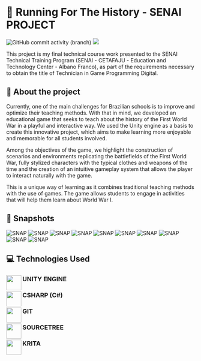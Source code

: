 # 📖 Running For The History - SENAI PROJECT
![GitHub commit activity (branch)](https://img.shields.io/github/commit-activity/m/ayslan-gamedev/Running-For-The-History/main?color=blue&style=flat-square)
<a href="https://github.com/Ayslan-gamedev/Running-For-The-History/blob/main/LICENSE"><img src="https://img.shields.io/github/license/ayslan-gamedev/Running-For-The-History?color=blue&style=flat-square"></a>

This project is my final technical course work presented to the SENAI Technical Training Program (SENAI - CETAFAJU - Education and Technology Center - Albano Franco), as part of the requirements necessary to obtain the title of Technician in Game Programming Digital.

## 🔎 About the project 
  Currently, one of the main challenges for Brazilian schools is to improve and optimize their teaching methods. With that in mind, we developed an educational game that seeks to teach about the history of the First World War in a playful and interactive way. We used the Unity engine as a basis to create this innovative project, which aims to make learning more enjoyable and memorable for all students involved.
  
Among the objectives of the game, we highlight the construction of scenarios and environments replicating the battlefields of the First World War, fully stylized characters with the typical clothes and weapons of the time and the creation of an intuitive gameplay system that allows the player to interact naturally with the game.

This is a unique way of learning as it combines traditional teaching methods with the use of games. The game allows students to engage in activities that will help them learn about World War I.

## 🌆 Snapshots
![SNAP](https://github.com/Ayslan-gamedev/Running-For-The-History/blob/readme/readme%20Assets/bottons.png)
![SNAP](https://github.com/Ayslan-gamedev/Running-For-The-History/blob/readme/readme%20Assets/ultra%20secreto%20document.png)
![SNAP](https://github.com/Ayslan-gamedev/Running-For-The-History/blob/readme/readme%20Assets/art%20de%20fundo%20versao%20versao%20final.png)
![SNAP](https://github.com/Ayslan-gamedev/Running-For-The-History/blob/readme/readme%20Assets/bomba.png)
![SNAP](https://github.com/Ayslan-gamedev/Running-For-The-History/blob/readme/readme%20Assets/primeira%20parte%20do%20cenario.png)
![SNAP](https://github.com/Ayslan-gamedev/Running-For-The-History/blob/readme/readme%20Assets/soldado%20britanico%20esquartejado.png)
![SNAP](https://github.com/Ayslan-gamedev/Running-For-The-History/blob/readme/readme%20Assets/wireframe.png)
![SNAP](https://github.com/Ayslan-gamedev/Running-For-The-History/blob/readme/readme%20Assets/wireframe2.png)
![SNAP](https://github.com/Ayslan-gamedev/Running-For-The-History/blob/readme/readme%20Assets/wireframe3.png)
![SNAP](https://github.com/Ayslan-gamedev/Running-For-The-History/blob/readme/readme%20Assets/plataformas.png)

## 💻 Technologies Used
 ### <a href="https://unity.com"><img src="https://preview.redd.it/tu3gt6ysfxq71.png?auto=webp&s=10ab55d9dc09e7ed6ea59bd5916800a5272d5969" class="media-object  img-responsive img-thumbnail" height="40" width="40" align="left"></a> UNITY ENGINE
 
 ### <a href="https://learn.microsoft.com/pt-br/dotnet/csharp/"><img src="https://cdn.jsdelivr.net/gh/devicons/devicon/icons/csharp/csharp-original.svg" class="media-object  img-responsive img-thumbnail" height="40" width="40" align="left"></a> CSHARP (C#)
 
 ### <a href="https://git-scm.com/"><img src="https://cdn.jsdelivr.net/gh/devicons/devicon/icons/git/git-plain.svg" class="media-object  img-responsive img-thumbnail" height="40" width="40" align="left"></a> GIT
 
 ### <a href="https://www.sourcetreeapp.com"><img src="https://dl2.macupdate.com/images/icons256/35643.png?time=1661765508" class="media-object  img-responsive img-thumbnail" height="40" width="40" align="left"></a> SOURCETREE

### <a href="https://fund.krita.org"><img src="https://upload.wikimedia.org/wikipedia/commons/thumb/7/73/Calligrakrita-base.svg/1200px-Calligrakrita-base.svg.png" class="media-object  img-responsive img-thumbnail" height="40" width="40" align="left"></a> KRITA
